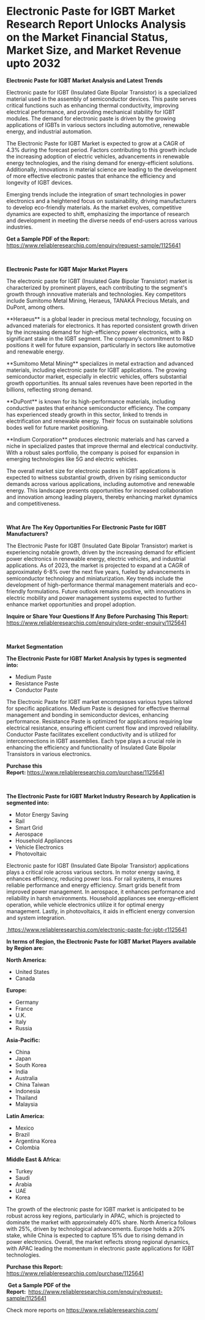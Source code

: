 <p><h1>Electronic Paste for IGBT Market Research Report Unlocks Analysis on the Market Financial Status, Market Size, and Market Revenue upto 2032</h1></p><p><strong>Electronic Paste for IGBT Market Analysis and Latest Trends</strong></p>
<p><p>Electronic paste for IGBT (Insulated Gate Bipolar Transistor) is a specialized material used in the assembly of semiconductor devices. This paste serves critical functions such as enhancing thermal conductivity, improving electrical performance, and providing mechanical stability for IGBT modules. The demand for electronic paste is driven by the growing applications of IGBTs in various sectors including automotive, renewable energy, and industrial automation.</p><p>The Electronic Paste for IGBT Market is expected to grow at a CAGR of 4.3% during the forecast period. Factors contributing to this growth include the increasing adoption of electric vehicles, advancements in renewable energy technologies, and the rising demand for energy-efficient solutions. Additionally, innovations in material science are leading to the development of more effective electronic pastes that enhance the efficiency and longevity of IGBT devices. </p><p>Emerging trends include the integration of smart technologies in power electronics and a heightened focus on sustainability, driving manufacturers to develop eco-friendly materials. As the market evolves, competitive dynamics are expected to shift, emphasizing the importance of research and development in meeting the diverse needs of end-users across various industries.</p></p>
<p><strong>Get a Sample PDF of the Report:&nbsp;</strong> <a href="https://www.reliableresearchiq.com/enquiry/request-sample/1125641?utm_campaign=2313&utm_medium=2&utm_source=Github&utm_content=ia&utm_term=02042025&utm_id=electronic-paste-for-igbt">https://www.reliableresearchiq.com/enquiry/request-sample/1125641</a></p>
<p>&nbsp;</p>
<p><strong>Electronic Paste for IGBT Major Market Players</strong></p>
<p><p>The electronic paste for IGBT (Insulated Gate Bipolar Transistor) market is characterized by prominent players, each contributing to the segment's growth through innovative materials and technologies. Key competitors include Sumitomo Metal Mining, Heraeus, TANAKA Precious Metals, and DuPont, among others.</p><p>**Heraeus** is a global leader in precious metal technology, focusing on advanced materials for electronics. It has reported consistent growth driven by the increasing demand for high-efficiency power electronics, with a significant stake in the IGBT segment. The company’s commitment to R&D positions it well for future expansion, particularly in sectors like automotive and renewable energy.</p><p>**Sumitomo Metal Mining** specializes in metal extraction and advanced materials, including electronic paste for IGBT applications. The growing semiconductor market, especially in electric vehicles, offers substantial growth opportunities. Its annual sales revenues have been reported in the billions, reflecting strong demand.</p><p>**DuPont** is known for its high-performance materials, including conductive pastes that enhance semiconductor efficiency. The company has experienced steady growth in this sector, linked to trends in electrification and renewable energy. Their focus on sustainable solutions bodes well for future market positioning.</p><p>**Indium Corporation** produces electronic materials and has carved a niche in specialized pastes that improve thermal and electrical conductivity. With a robust sales portfolio, the company is poised for expansion in emerging technologies like 5G and electric vehicles.</p><p>The overall market size for electronic pastes in IGBT applications is expected to witness substantial growth, driven by rising semiconductor demands across various applications, including automotive and renewable energy. This landscape presents opportunities for increased collaboration and innovation among leading players, thereby enhancing market dynamics and competitiveness.</p></p>
<p>&nbsp;</p>
<p><strong>What Are The Key Opportunities For Electronic Paste for IGBT Manufacturers?</strong></p>
<p><p>The Electronic Paste for IGBT (Insulated Gate Bipolar Transistor) market is experiencing notable growth, driven by the increasing demand for efficient power electronics in renewable energy, electric vehicles, and industrial applications. As of 2023, the market is projected to expand at a CAGR of approximately 6-8% over the next five years, fueled by advancements in semiconductor technology and miniaturization. Key trends include the development of high-performance thermal management materials and eco-friendly formulations. Future outlook remains positive, with innovations in electric mobility and power management systems expected to further enhance market opportunities and propel adoption.</p></p>
<p><strong>Inquire or Share Your Questions If Any Before Purchasing This Report:</strong> <a href="https://www.reliableresearchiq.com/enquiry/pre-order-enquiry/1125641?utm_campaign=2313&utm_medium=2&utm_source=Github&utm_content=ia&utm_term=02042025&utm_id=electronic-paste-for-igbt">https://www.reliableresearchiq.com/enquiry/pre-order-enquiry/1125641</a></p>
<p>&nbsp;</p>
<p><strong>Market Segmentation</strong></p>
<p><strong>The Electronic Paste for IGBT Market Analysis by types is segmented into:</strong></p>
<p><ul><li>Medium Paste</li><li>Resistance Paste</li><li>Conductor Paste</li></ul></p>
<p><p>The Electronic Paste for IGBT market encompasses various types tailored for specific applications. Medium Paste is designed for effective thermal management and bonding in semiconductor devices, enhancing performance. Resistance Paste is optimized for applications requiring low electrical resistance, ensuring efficient current flow and improved reliability. Conductor Paste facilitates excellent conductivity and is utilized for interconnections in IGBT assemblies. Each type plays a crucial role in enhancing the efficiency and functionality of Insulated Gate Bipolar Transistors in various electronics.</p></p>
<p><strong>Purchase this Report:&nbsp;</strong><a href="https://www.reliableresearchiq.com/purchase/1125641?utm_campaign=2313&utm_medium=2&utm_source=Github&utm_content=ia&utm_term=02042025&utm_id=electronic-paste-for-igbt">https://www.reliableresearchiq.com/purchase/1125641</a></p>
<p>&nbsp;</p>
<p><strong>The Electronic Paste for IGBT Market Industry Research by Application is segmented into:</strong></p>
<p><ul><li>Motor Energy Saving</li><li>Rail</li><li>Smart Grid</li><li>Aerospace</li><li>Household Appliances</li><li>Vehicle Electronics</li><li>Photovoltaic</li></ul></p>
<p><p>Electronic paste for IGBT (Insulated Gate Bipolar Transistor) applications plays a critical role across various sectors. In motor energy saving, it enhances efficiency, reducing power loss. For rail systems, it ensures reliable performance and energy efficiency. Smart grids benefit from improved power management. In aerospace, it enhances performance and reliability in harsh environments. Household appliances see energy-efficient operation, while vehicle electronics utilize it for optimal energy management. Lastly, in photovoltaics, it aids in efficient energy conversion and system integration.</p></p>
<p><a href="https://www.reliableresearchiq.com/electronic-paste-for-igbt-r1125641?utm_campaign=2313&utm_medium=2&utm_source=Github&utm_content=ia&utm_term=02042025&utm_id=electronic-paste-for-igbt">&nbsp;https://www.reliableresearchiq.com/electronic-paste-for-igbt-r1125641</a></p>
<p><strong>In terms of Region, the Electronic Paste for IGBT Market Players available by Region are:</strong></p>
<p>
    <p> <strong> North America: </strong>
        <ul>
            <li>United States</li>
            <li>Canada</li>
        </ul>
        </p> 
    <p> <strong> Europe: </strong>
        <ul>
            <li>Germany</li>
            <li>France</li>
            <li>U.K.</li>
            <li>Italy</li>
            <li>Russia</li>
        </ul>
        </p> 
    <p> <strong> Asia-Pacific: </strong>
        <ul>
            <li>China</li>
            <li>Japan</li>
            <li>South Korea</li>
            <li>India</li>
            <li>Australia</li>
            <li>China Taiwan</li>
            <li>Indonesia</li>
            <li>Thailand</li>
            <li>Malaysia</li>
        </ul>
        </p> 
    <p> <strong> Latin America: </strong>
        <ul>
            <li>Mexico</li>
            <li>Brazil</li>
            <li>Argentina Korea</li>
            <li>Colombia</li>
        </ul>
        </p> 
    <p> <strong> Middle East & Africa: </strong>
        <ul>
            <li>Turkey</li>
            <li>Saudi</li>
            <li>Arabia</li>
            <li>UAE</li>
            <li>Korea</li>
        </ul>
    </p>
    </p>
<p><p>The growth of the electronic paste for IGBT market is anticipated to be robust across key regions, particularly in APAC, which is projected to dominate the market with approximately 40% share. North America follows with 25%, driven by technological advancements. Europe holds a 20% stake, while China is expected to capture 15% due to rising demand in power electronics. Overall, the market reflects strong regional dynamics, with APAC leading the momentum in electronic paste applications for IGBT technologies.</p></p>
<p><strong>Purchase this Report: </strong><a href="https://www.reliableresearchiq.com/purchase/1125641?utm_campaign=2313&utm_medium=2&utm_source=Github&utm_content=ia&utm_term=02042025&utm_id=electronic-paste-for-igbt">https://www.reliableresearchiq.com/purchase/1125641</a></p>
<p>&nbsp;<strong>Get a Sample PDF of the Report:&nbsp;&nbsp;</strong><a href="https://www.reliableresearchiq.com/enquiry/request-sample/1125641?utm_campaign=2313&utm_medium=2&utm_source=Github&utm_content=ia&utm_term=02042025&utm_id=electronic-paste-for-igbt">https://www.reliableresearchiq.com/enquiry/request-sample/1125641</a></p>
<p><strong></strong></p>
<p>Check more reports on <a href="https://www.reliableresearchiq.com/?utm_campaign=2313&utm_medium=2&utm_source=Github&utm_content=ia&utm_term=02042025&utm_id=electronic-paste-for-igbt">https://www.reliableresearchiq.com/</a></p>
